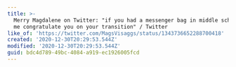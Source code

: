 ```yaml
---
title: >-
  Merry Magdalene on Twitter: "if you had a messenger bag in middle school let
  me congratulate you on your transition" / Twitter
like_of: 'https://twitter.com/MagsVisaggs/status/1343736652288700418'
created: '2020-12-30T20:29:53.544Z'
modified: '2020-12-30T20:29:53.544Z'
guid: bdc4d789-49bc-4084-a919-ec1926005fcd
---
```

 
